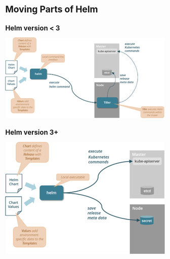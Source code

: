 # Moving Parts of Helm


## Helm version < 3

![](img/helm2_moving_parts.png)

## Helm version 3+

![](img/helm3_moving_parts.png)
